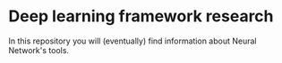 # Deep learning framework research

In this repository you will (eventually) find information about Neural Network's tools.
